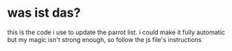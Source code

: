# was ist das?
this is the code i use to update the parrot list.
i could make it fully automatic but my magic isn't strong enough, so follow the js file's instructions
